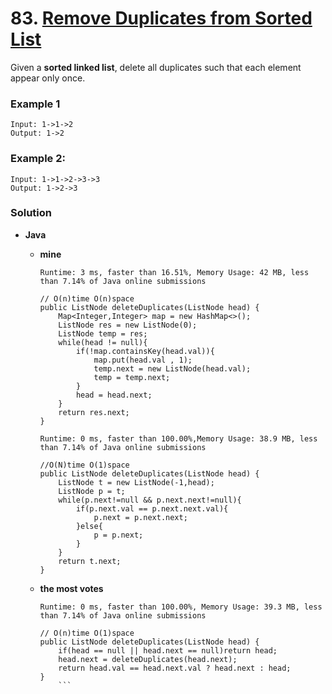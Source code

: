 # 83. [Remove Duplicates from Sorted List](https://leetcode.com/problems/remove-duplicates-from-sorted-list/description/)

Given a **sorted linked list**, delete all duplicates such that each element appear only once.

### Example 1
    Input: 1->1->2
    Output: 1->2

### Example 2:
    Input: 1->1->2->3->3
    Output: 1->2->3
    
### Solution
* **Java**
  * **mine** 
    
    `Runtime: 3 ms, faster than 16.51%, Memory Usage: 42 MB, less than 7.14% of Java online submissions `
    ```
    // O(n)time O(n)space
    public ListNode deleteDuplicates(ListNode head) {
        Map<Integer,Integer> map = new HashMap<>();
        ListNode res = new ListNode(0);
        ListNode temp = res;
        while(head != null){
            if(!map.containsKey(head.val)){
                map.put(head.val , 1);
                temp.next = new ListNode(head.val);
                temp = temp.next;
            }
            head = head.next;
        }
        return res.next;
    }
    ```
    
    `Runtime: 0 ms, faster than 100.00%,Memory Usage: 38.9 MB, less than 7.14% of Java online submissions`
    ```
    //O(N)time O(1)space
    public ListNode deleteDuplicates(ListNode head) {
        ListNode t = new ListNode(-1,head);
        ListNode p = t;
        while(p.next!=null && p.next.next!=null){
            if(p.next.val == p.next.next.val){
                p.next = p.next.next;
            }else{
                p = p.next;   
            }
        }
        return t.next;
    }
    ```


  * **the most votes**  
  
    `Runtime: 0 ms, faster than 100.00%, Memory Usage: 39.3 MB, less than 7.14% of Java online submissions`
    ```
    // O(n)time O(1)space
    public ListNode deleteDuplicates(ListNode head) {
        if(head == null || head.next == null)return head;
        head.next = deleteDuplicates(head.next);
        return head.val == head.next.val ? head.next : head;
    }
        ```
